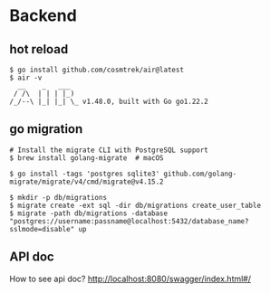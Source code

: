 # Backend

## hot reload

```Command
$ go install github.com/cosmtrek/air@latest
$ air -v
  __    _   ___  
 / /\  | | | |_) 
/_/--\ |_| |_| \_ v1.48.0, built with Go go1.22.2
```

## go migration

```Command
# Install the migrate CLI with PostgreSQL support
$ brew install golang-migrate  # macOS

$ go install -tags 'postgres sqlite3' github.com/golang-migrate/migrate/v4/cmd/migrate@v4.15.2

$ mkdir -p db/migrations
$ migrate create -ext sql -dir db/migrations create_user_table
$ migrate -path db/migrations -database "postgres://username:passname@localhost:5432/database_name?sslmode=disable" up
```

## API doc

How to see api doc?
<http://localhost:8080/swagger/index.html#/>
